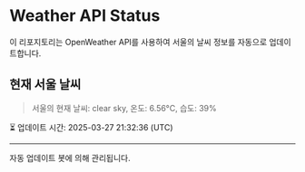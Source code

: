 
# Weather API Status

이 리포지토리는 OpenWeather API를 사용하여 서울의 날씨 정보를 자동으로 업데이트합니다.

## 현재 서울 날씨
> 서울의 현재 날씨: clear sky, 온도: 6.56°C, 습도: 39%

⏳ 업데이트 시간: 2025-03-27 21:32:36 (UTC)

---
자동 업데이트 봇에 의해 관리됩니다.
